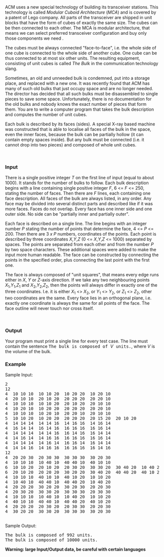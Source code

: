 <p>ACM uses a&nbsp;new special technology of building its transceiver stations. This technology is called <em>Modular Cuboid Architecture</em> (<em>MCA</em>) and is covered by a&nbsp;patent of Lego company. All parts of the transceiver are shipped in unit blocks that have the form of cubes of exactly the same size. The cubes can be then connected to each other. The MCA is modular architecture, that means we can select preferred transceiver configuration and buy only those components we need .</p>
<p>The cubes must be always connected "face-to-face", i.e. the whole side of one cube is connected to the whole side of another cube. One cube can be thus connected to at most six other units. The resulting equipment, consisting of unit cubes is called <em>The Bulk</em> in the communication technology slang.</p>
<p>Sometimes, an&nbsp;old and unneeded bulk is condemned, put into a&nbsp;storage place, and replaced with a&nbsp;new one. It was recently found that ACM has many of such old bulks that just occupy space and are no longer needed. The director has decided that all such bulks must be disassembled to single pieces to save some space. Unfortunately, there is no documentation for the old bulks and nobody knows the exact number of pieces that form them. You are to write a&nbsp;computer program that takes the bulk description and computes the number of unit cubes.</p>
<p>Each bulk is described by its faces (sides). A&nbsp;special X-ray based machine was constructed that is able to localise all faces of the bulk in the space, even the inner faces, because the bulk can be partially hollow (it can contain empty spaces inside). But any bulk must be connected (i.e. it cannot drop into two pieces) and composed of whole unit cubes.</p>
<p>&nbsp;</p>
<h3>Input</h3>
<p>There is a&nbsp;single positive integer <var>T</var> on the first line of input (equal to about 1000). It stands for the number of bulks to follow. Each bulk description begins with a&nbsp;line containing single positive integer <var>F</var>, 6 &lt;= <var>F</var> &lt;= 250, stating the number of faces. Then there are <var>F</var> lines, each containing one face description. All faces of the bulk are always listed, in any order. Any face may be divided into several distinct parts and described like if it was more faces. Faces do not overlap. Every face has one inner side and one outer side. No side can be "partially inner and partially outer".</p>
<p>Each face is described on a&nbsp;single line. The line begins with an&nbsp;integer number <var>P</var> stating the number of points that determine the face, 4 &lt;= <var>P</var> &lt;= 200. Then there are 3 <var>x P</var> numbers, coordinates of the points. Each point is described by three coordinates <var>X</var>,<var>Y</var>,<var>Z</var> (0 &lt;= <var>X</var>,<var>Y</var>,<var>Z</var> &lt;= 1000) separated by spaces. The points are separated from each other and from the number <var>P</var> by two space characters. These additional spaces were added to make the input more human readable. The face can be constructed by connecting the points in the specified order, plus connecting the last point with the first one.</p>
<p>The face is always composed of "unit squares", that means every edge runs either in <var>X</var>, <var>Y</var> or <var>Z</var>-axis direction. If we take any two neighbouring points <var>X</var><sub>1</sub>,<var>Y</var><sub>1</sub>,<var>Z</var><sub>1</sub> and   <var>X</var><sub>2</sub>,<var>Y</var><sub>2</sub>,<var>Z</var><sub>2</sub>, then the points will always differ in exactly one of the three coordinates. I.e. it is either  <var>X</var><sub>1</sub> &lt;&gt; <var>X</var><sub>2</sub>, or  <var>Y</var><sub>1</sub> &lt;&gt; <var>Y</var><sub>2</sub>, or   <var>Z</var><sub>1</sub> &lt;&gt; <var>Z</var><sub>2</sub>, other two coordinates are the same. Every face lies in an&nbsp;orthogonal plane, i.e. exactly one coordinate is always the same for all points of the face. The face outline will never touch nor cross itself.</p>
<p>&nbsp;</p>
<h3>Output</h3>
<p>Your program must print a&nbsp;single line for every test case. The line must contain the sentence <tt>The bulk is composed of </tt><var>V</var><tt> units.</tt>, where <var>V</var> is the volume of the bulk.</p>
<h3>Example</h3>
<p>Sample Input:</p>
<pre><tt>2
12
4  10 10 10  10 10 20  10 20 20  10 20 10
4  20 10 10  20 10 20  20 20 20  20 20 10
4  10 10 10  10 10 20  20 10 20  20 10 10
4  10 20 10  10 20 20  20 20 20  20 20 10
4  10 10 10  10 20 10  20 20 10  20 10 10
5  10 10 20  10 20 20  20 20 20  20 15 20  20 10 20
4  14 14 14  14 14 16  14 16 16  14 16 14
4  16 14 14  16 14 16  16 16 16  16 16 14
4  14 14 14  14 14 16  16 14 16  16 14 14
4  14 16 14  14 16 16  16 16 16  16 16 14
4  14 14 14  14 16 14  16 16 14  16 14 14
4  14 14 16  14 16 16  16 16 16  16 14 16
12
4  20 20 30  20 30 30  30 30 30  30 20 30
4  10 10 10  10 40 10  40 40 10  40 10 10
6  10 10 20  20 10 20  20 30 20  30 30 20  30 40 20  10 40 20
6  20 10 20  20 20 20  30 20 20  30 40 20  40 40 20  40 10 20
4  10 10 10  40 10 10  40 10 20  10 10 20
4  10 40 10  40 40 10  40 40 20  10 40 20
4  20 20 20  30 20 20  30 20 30  20 20 30
4  20 30 20  30 30 20  30 30 30  20 30 30
4  10 10 10  10 40 10  10 40 20  10 10 20
4  40 10 10  40 40 10  40 40 20  40 10 20
4  20 20 20  20 30 20  20 30 30  20 20 30
4  30 20 20  30 30 20  30 30 30  30 20 30
</tt>
</pre>
<p>Sample Output:</p>
<pre><tt>The bulk is composed of 992 units.
The bulk is composed of 10000 units.</tt>
</pre>
<p><strong>Warning: large Input/Output data, be careful with certain languages</strong></p>